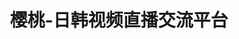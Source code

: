 ---
description: 日韩视频直播，有献花的钱本人去一次多好？
layout: post
results:
- primaryGenreName: Photo & Video
  version: '1.2'
  genreIds:
  - '6008'
  - '6016'
  formattedPrice: 免费
  artworkUrl60: http://is3.mzstatic.com/image/thumb/Purple18/v4/f3/38/08/f3380800-8c6b-7edd-0c36-4eee23dbe1c3/source/60x60bb.jpg
  minimumOsVersion: '8.0'
  appletvScreenshotUrls: &a []
  sellerName: Shenzhen Cherry Entertainment Technology Co.,Ltd.
  supportedDevices:
  - iPad2Wifi
  - iPad23G
  - iPhone4S
  - iPadThirdGen
  - iPadThirdGen4G
  - iPhone5
  - iPodTouchFifthGen
  - iPadFourthGen
  - iPadFourthGen4G
  - iPadMini
  - iPadMini4G
  - iPhone5c
  - iPhone5s
  - iPhone6
  - iPhone6Plus
  - iPodTouchSixthGen
  genres:
  - 摄影与录像
  - 娱乐
  currentVersionReleaseDate: '2016-05-16T20:23:33Z'
  trackName: 樱桃-日韩视频直播交流平台
  isVppDeviceBasedLicensingEnabled: true
  description: '【樱桃TV】是一款真人实时视频直播APP，用樱桃TV可以随时观看并和正在直播中的主播进行互动和交流。


    【时下最潮的娱乐方式】*\(^o^)/*

    揭秘日本明星神秘私人生活。

    韩国主播为你跳舞唱歌。


    【上瘾到根本停不下来】


    樱桃TV官方交流QQ群：173568137 ，想要看什么来这里告诉我们，我们去帮你找～ ……Y(^_^)Y'
  price: 0
  trackId: 1087739986
  releaseDate: '2016-04-25T17:17:29Z'
  advisories: *a
  screenshotUrls:
  - http://a3.mzstatic.com/us/r30/Purple1/v4/b4/d4/16/b4d416b6-fbbc-c238-5589-9e2260ff5d62/screen1136x1136.jpeg
  - http://a3.mzstatic.com/us/r30/Purple1/v4/fc/76/78/fc767892-b18f-01e4-8f71-826afa1eae84/screen1136x1136.jpeg
  - http://a4.mzstatic.com/us/r30/Purple18/v4/41/08/a6/4108a60d-b146-f6f7-988f-60b65cb83659/screen1136x1136.jpeg
  artistViewUrl: https://itunes.apple.com/cn/developer/shen-zhen-shi-ying-tao-yu/id1087739985?uo=4
  primaryGenreId: 6008
  kind: software
  fileSizeBytes: '39025053'
  bundleId: live.yingtao.CherryTV
  trackContentRating: 4+
  releaseNotes: '新版来袭，更炫酷的UI，拒绝平庸

    1、土豪榜、人气榜重磅推出，今天你上榜了吗？

    2、增加用户搜索功能

    3、BUG修复'
  contentAdvisoryRating: 4+
  trackCensoredName: 樱桃-日韩视频直播交流平台
  isGameCenterEnabled: false
  artistName: 深圳市樱桃娱乐科技有限公司
  languageCodesISO2A:
  - EN
  - ZH
  features: *a
  wrapperType: software
  artworkUrl512: http://is3.mzstatic.com/image/thumb/Purple18/v4/f3/38/08/f3380800-8c6b-7edd-0c36-4eee23dbe1c3/source/512x512bb.jpg
  artworkUrl100: http://is3.mzstatic.com/image/thumb/Purple18/v4/f3/38/08/f3380800-8c6b-7edd-0c36-4eee23dbe1c3/source/100x100bb.jpg
  trackViewUrl: https://geo.itunes.apple.com/cn/app/ying-tao-ri-han-shi-pin-zhi/id1087739986?mt=8&uo=4
  artistId: 1087739985
  currency: CNY
  ipadScreenshotUrls: *a
category: 摄影与录像
tags: tag1
resultCount: 1
title: 樱桃-日韩视频直播交流平台

---